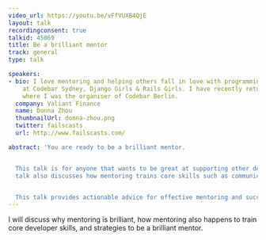 ```yaml
---
video_url: https://youtu.be/vFfVUXB4QjE
layout: talk
recordingconsent: true
talkid: 45069
title: Be a brilliant mentor
track: general
type: talk

speakers:
- bio: I love mentoring and helping others fall in love with programming. I am a mentor
    at Codebar Sydney, Django Girls & Rails Girls. I have recently returned from Berlin,
    where I was the organiser of Codebar Berlin.
  company: Valiant Finance
  name: Donna Zhou
  thumbnailUrl: donna-zhou.png
  twitter: failscasts
  url: http://www.failscasts.com/

abstract: 'You are ready to be a brilliant mentor.


  This talk is for anyone that wants to be great at supporting other developers. This
  talk also discusses how mentoring trains core skills such as communication and empathy.


  This talk provides actionable advice for effective mentoring and successful workshops.'
---
```

I will discuss why mentoring is brilliant, how mentoring also happens to train core developer skills, and strategies to be a brilliant mentor.

